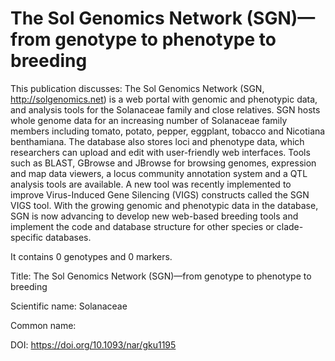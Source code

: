 # The Sol Genomics Network (SGN)—from genotype to phenotype to breeding

This publication discusses: The Sol Genomics Network (SGN, http://solgenomics.net) is a web portal with genomic and phenotypic data, and analysis tools for the Solanaceae family and close relatives. SGN hosts whole genome data for an increasing number of Solanaceae family members including tomato, potato, pepper, eggplant, tobacco and Nicotiana benthamiana. The database also stores loci and phenotype data, which researchers can upload and edit with user-friendly web interfaces. Tools such as BLAST, GBrowse and JBrowse for browsing genomes, expression and map data viewers, a locus community annotation system and a QTL analysis tools are available. A new tool was recently implemented to improve Virus-Induced Gene Silencing (VIGS) constructs called the SGN VIGS tool. With the growing genomic and phenotypic data in the database, SGN is now advancing to develop new web-based breeding tools and implement the code and database structure for other species or clade-specific databases.

It contains 0 genotypes and 0 markers.

Title: The Sol Genomics Network (SGN)—from genotype to phenotype to breeding

Scientific name: Solanaceae

Common name: 

DOI: https://doi.org/10.1093/nar/gku1195


